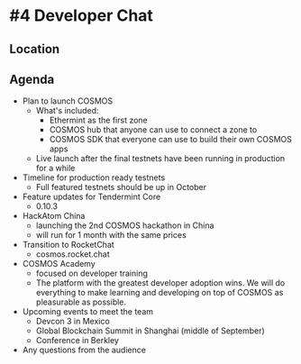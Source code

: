 # #4 Developer Chat

## Location


## Agenda
* Plan to launch COSMOS
  * What's included:
    * Ethermint as the first zone
    * COSMOS hub that anyone can use to connect a zone to
    * COSMOS SDK that everyone can use to build their own COSMOS apps
  * Live launch after the final testnets have been running in production for a while
* Timeline for production ready testnets
  * Full featured testnets should be up in October
* Feature updates for Tendermint Core
  * 0.10.3
* HackAtom China
  * launching the 2nd COSMOS hackathon in China
  * will run for 1 month with the same prices
* Transition to RocketChat
  * cosmos.rocket.chat
* COSMOS Academy
  * focused on developer training
  * The platform with the greatest developer adoption wins. We will do everything to make learning and developing on top of COSMOS as pleasurable as possible.
* Upcoming events to meet the team
  * Devcon 3 in Mexico
  * Global Blockchain Summit in Shanghai (middle of September)
  * Conference in Berkley 
* Any questions from the audience
